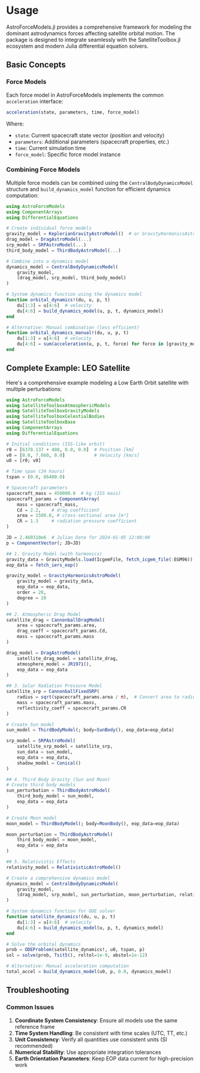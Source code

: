 # Usage

AstroForceModels.jl provides a comprehensive framework for modeling the dominant astrodynamics forces affecting satellite orbital motion. The package is designed to integrate seamlessly with the SatelliteToolbox.jl ecosystem and modern Julia differential equation solvers.

## Basic Concepts

### Force Models

Each force model in AstroForceModels implements the common `acceleration` interface:

```julia
acceleration(state, parameters, time, force_model)
```

Where:
- `state`: Current spacecraft state vector (position and velocity)
- `parameters`: Additional parameters (spacecraft properties, etc.)
- `time`: Current simulation time
- `force_model`: Specific force model instance

### Combining Force Models

Multiple force models can be combined using the `CentralBodyDynamicsModel` structure and `build_dynamics_model` function for efficient dynamics computation:

```julia
using AstroForceModels
using ComponentArrays
using DifferentialEquations

# Create individual force models
gravity_model = KeplerianGravityAstroModel()  # or GravityHarmonicsAstroModel
drag_model = DragAstroModel(...)
srp_model = SRPAstroModel(...)
third_body_model = ThirdBodyAstroModel(...)

# Combine into a dynamics model
dynamics_model = CentralBodyDynamicsModel(
    gravity_model,
    (drag_model, srp_model, third_body_model)
)

# System dynamics function using the dynamics model
function orbital_dynamics!(du, u, p, t)
    du[1:3] = u[4:6]  # velocity
    du[4:6] = build_dynamics_model(u, p, t, dynamics_model)
end

# Alternative: Manual combination (less efficient)
function orbital_dynamics_manual!(du, u, p, t)
    du[1:3] = u[4:6]  # velocity
    du[4:6] = sum(acceleration(u, p, t, force) for force in [gravity_model, drag_model, srp_model, third_body_model])
end
```

## Complete Example: LEO Satellite

Here's a comprehensive example modeling a Low Earth Orbit satellite with multiple perturbations:

```julia
using AstroForceModels
using SatelliteToolboxAtmosphericModels
using SatelliteToolboxGravityModels
using SatelliteToolboxCelestialBodies
using SatelliteToolboxBase
using ComponentArrays
using DifferentialEquations

# Initial conditions (ISS-like orbit)
r0 = [6378.137 + 408, 0.0, 0.0]  # Position [km]
v0 = [0.0, 7.660, 0.0]           # Velocity [km/s]
u0 = [r0; v0]

# Time span (24 hours)
tspan = (0.0, 86400.0)

# Spacecraft parameters
spacecraft_mass = 450000.0  # kg (ISS mass)
spacecraft_params = ComponentArray(
    mass = spacecraft_mass,
    Cd = 2.2,    # drag coefficient
    area = 1500.0, # cross-sectional area [m²]
    CR = 1.3     # radiation pressure coefficient
)

JD = 2.460310e6  # Julian Date for 2024-01-05 12:00:00
p = ComponentVector(; JD=JD)

## 1. Gravity Model (with harmonics)
gravity_data = GravityModels.load(IcgemFile, fetch_icgem_file(:EGM96))
eop_data = fetch_iers_eop()

gravity_model = GravityHarmonicsAstroModel(
    gravity_model = gravity_data,
    eop_data = eop_data,
    order = 20,
    degree = 20
)

## 2. Atmospheric Drag Model
satellite_drag = CannonballDragModel(
    area = spacecraft_params.area,
    drag_coeff = spacecraft_params.Cd,
    mass = spacecraft_params.mass
)

drag_model = DragAstroModel(
    satellite_drag_model = satellite_drag,
    atmosphere_model = JR1971(),
    eop_data = eop_data
)

## 3. Solar Radiation Pressure Model
satellite_srp = CannonballFixedSRP(
    radius = sqrt(spacecraft_params.area / π),  # Convert area to radius
    mass = spacecraft_params.mass,
    reflectivity_coeff = spacecraft_params.CR
)

# Create Sun model
sun_model = ThirdBodyModel(; body=SunBody(), eop_data=eop_data)

srp_model = SRPAstroModel(
    satellite_srp_model = satellite_srp,
    sun_data = sun_model,
    eop_data = eop_data,
    shadow_model = Conical()
)

## 4. Third Body Gravity (Sun and Moon)
# Create third body models
sun_perturbation = ThirdBodyAstroModel(
    third_body_model = sun_model,
    eop_data = eop_data
)

# Create Moon model  
moon_model = ThirdBodyModel(; body=MoonBody(), eop_data=eop_data)

moon_perturbation = ThirdBodyAstroModel(
    third_body_model = moon_model, 
    eop_data = eop_data
)

## 5. Relativistic Effects
relativity_model = RelativisticAstroModel()

# Create a comprehensive dynamics model
dynamics_model = CentralBodyDynamicsModel(
    gravity_model,
    (drag_model, srp_model, sun_perturbation, moon_perturbation, relativity_model)
)

# System dynamics function for ODE solver
function satellite_dynamics!(du, u, p, t)
    du[1:3] = u[4:6]  # velocity
    du[4:6] = build_dynamics_model(u, p, t, dynamics_model)
end

# Solve the orbital dynamics
prob = ODEProblem(satellite_dynamics!, u0, tspan, p)
sol = solve(prob, Tsit5(), reltol=1e-9, abstol=1e-12)

# Alternative: Manual acceleration computation
total_accel = build_dynamics_model(u0, p, 0.0, dynamics_model)
```

## Troubleshooting

### Common Issues

1. **Coordinate System Consistency**: Ensure all models use the same reference frame
2. **Time System Handling**: Be consistent with time scales (UTC, TT, etc.)
3. **Unit Consistency**: Verify all quantities use consistent units (SI recommended)
4. **Numerical Stability**: Use appropriate integration tolerances
5. **Earth Orientation Parameters**: Keep EOP data current for high-precision work